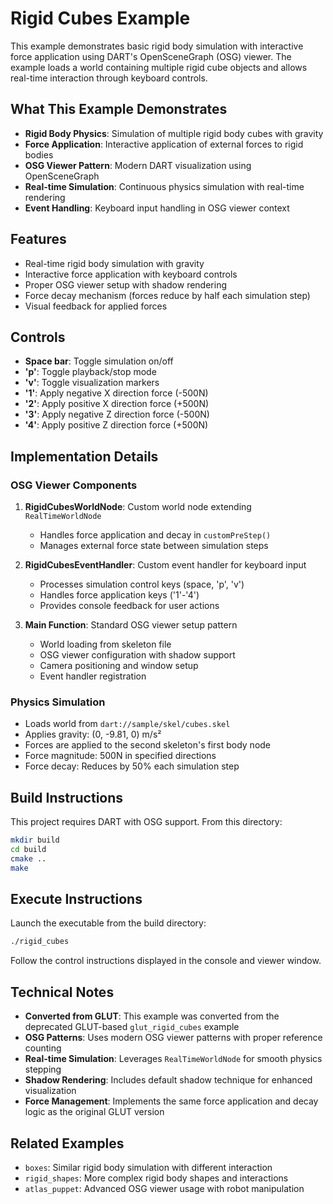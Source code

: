 # Rigid Cubes Example

This example demonstrates basic rigid body simulation with interactive force application using DART's OpenSceneGraph (OSG) viewer. The example loads a world containing multiple rigid cube objects and allows real-time interaction through keyboard controls.

## What This Example Demonstrates

- **Rigid Body Physics**: Simulation of multiple rigid body cubes with gravity
- **Force Application**: Interactive application of external forces to rigid bodies
- **OSG Viewer Pattern**: Modern DART visualization using OpenSceneGraph
- **Real-time Simulation**: Continuous physics simulation with real-time rendering
- **Event Handling**: Keyboard input handling in OSG viewer context

## Features

- Real-time rigid body simulation with gravity
- Interactive force application with keyboard controls
- Proper OSG viewer setup with shadow rendering
- Force decay mechanism (forces reduce by half each simulation step)
- Visual feedback for applied forces

## Controls

- **Space bar**: Toggle simulation on/off
- **'p'**: Toggle playback/stop mode
- **'v'**: Toggle visualization markers
- **'1'**: Apply negative X direction force (-500N)
- **'2'**: Apply positive X direction force (+500N)
- **'3'**: Apply negative Z direction force (-500N)
- **'4'**: Apply positive Z direction force (+500N)

## Implementation Details

### OSG Viewer Components

1. **RigidCubesWorldNode**: Custom world node extending `RealTimeWorldNode`
   - Handles force application and decay in `customPreStep()`
   - Manages external force state between simulation steps

2. **RigidCubesEventHandler**: Custom event handler for keyboard input
   - Processes simulation control keys (space, 'p', 'v')
   - Handles force application keys ('1'-'4')
   - Provides console feedback for user actions

3. **Main Function**: Standard OSG viewer setup pattern
   - World loading from skeleton file
   - OSG viewer configuration with shadow support
   - Camera positioning and window setup
   - Event handler registration

### Physics Simulation

- Loads world from `dart://sample/skel/cubes.skel`
- Applies gravity: (0, -9.81, 0) m/s²
- Forces are applied to the second skeleton's first body node
- Force magnitude: 500N in specified directions
- Force decay: Reduces by 50% each simulation step

## Build Instructions

This project requires DART with OSG support. From this directory:

```bash
mkdir build
cd build
cmake ..
make
```

## Execute Instructions

Launch the executable from the build directory:

```bash
./rigid_cubes
```

Follow the control instructions displayed in the console and viewer window.

## Technical Notes

- **Converted from GLUT**: This example was converted from the deprecated GLUT-based `glut_rigid_cubes` example
- **OSG Patterns**: Uses modern OSG viewer patterns with proper reference counting
- **Real-time Simulation**: Leverages `RealTimeWorldNode` for smooth physics stepping
- **Shadow Rendering**: Includes default shadow technique for enhanced visualization
- **Force Management**: Implements the same force application and decay logic as the original GLUT version

## Related Examples

- `boxes`: Similar rigid body simulation with different interaction
- `rigid_shapes`: More complex rigid body shapes and interactions
- `atlas_puppet`: Advanced OSG viewer usage with robot manipulation
